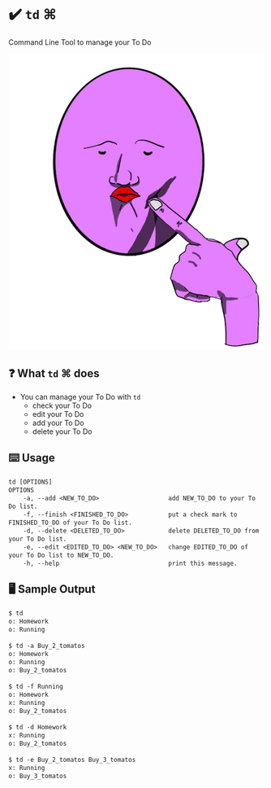 # ✔️ `td` ⌘
Command Line Tool to manage your To Do 


![logo](https://github.com/Jinmaro/td/blob/main/IMG_0334.PNG)

## ❓ What `td` ⌘ does
* You can manage your To Do with `td`
	- check your To Do
	- edit your To Do
	- add your To Do
	- delete your To Do

## ⌨️ Usage
```
td [OPTIONS]
OPTIONS
    -a, --add <NEW_TO_DO>                   add NEW_TO_DO to your To Do list.
    -f, --finish <FINISHED_TO_DO>           put a check mark to FINISHED_TO_DO of your To Do list.
    -d, --delete <DELETED_TO_DO>            delete DELETED_TO_DO from your To Do list.
    -e, --edit <EDITED_TO_DO> <NEW_TO_DO>   change EDITED_TO_DO of your To Do list to NEW_TO_DO.
    -h, --help                              print this message.
```

## 🖥️ Sample Output
```
$ td
o: Homework
o: Running

$ td -a Buy_2_tomatos
o: Homework
o: Running
o: Buy_2_tomatos

$ td -f Running
o: Homework
x: Running
o: Buy_2_tomatos

$ td -d Homework
x: Running
o: Buy_2_tomatos

$ td -e Buy_2_tomatos Buy_3_tomatos
x: Running
o: Buy_3_tomatos
```
